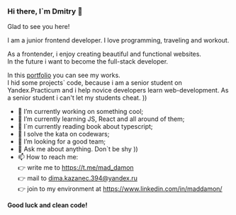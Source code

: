 ### Hi there, I`m Dmitry 👋  

Glad to see you here!  
  
I am a junior frontend developer. I love programming, traveling and workout.  
  
As a frontender, i enjoy creating beautiful and functional websites.  
In the future i want to become the full-stack developer.
  
In this <a href="https://portfolio.students.nomoreparties.space/" target="_blank" rel="noopener noreferrer">portfolio</a> you can see my works.  
I hid some projects` code, because i am a senior student on Yandex.Practicum and i help novice developers learn web-development. As a senior student i can't let my students cheat. ))  

- 🔭 I’m currently working on something cool;
- 🌱 I’m currently learning JS, React and all around of them;
- :open_book: I`m currently reading book about typescript;
- :exploding_head: I solve the kata on codewars;
- 🤔 I’m looking for a good team;
- 💬 Ask me about anything. Don`t be shy ))
- 📫 How to reach me:  
  :point_right: write me to https://t.me/mad_damon  
  :point_right: mail to dima.kazanec.394@yandex.ru  
  :point_right: join to my environment at https://www.linkedin.com/in/maddamon/
    
    

**Good luck and clean code!**
<!--
**DNWD843/DNWD843** is a ✨ _special_ ✨ repository because its `README.md` (this file) appears on your GitHub profile.

Here are some ideas to get you started:

- 🔭 I’m currently working on ...
- 🌱 I’m currently learning ...
- 👯 I’m looking to collaborate on ...
- 🤔 I’m looking for help with ...
- 💬 Ask me about ...
- 📫 How to reach me: ...
- 😄 Pronouns: ...
- ⚡ Fun fact: ...
-->
